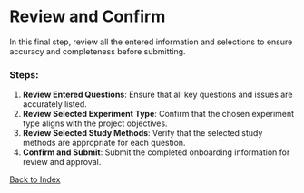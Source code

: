 # Review and Confirm

In this final step, review all the entered information and selections to ensure accuracy and completeness before submitting.

### Steps:

1. **Review Entered Questions**: Ensure that all key questions and issues are accurately listed.
2. **Review Selected Experiment Type**: Confirm that the chosen experiment type aligns with the project objectives.
3. **Review Selected Study Methods**: Verify that the selected study methods are appropriate for each question.
4. **Confirm and Submit**: Submit the completed onboarding information for review and approval.

[Back to Index](./index.md)
